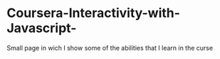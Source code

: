 # Coursera-Interactivity-with-Javascript-
Small page in wich I show some of the abilities that I learn in the curse
